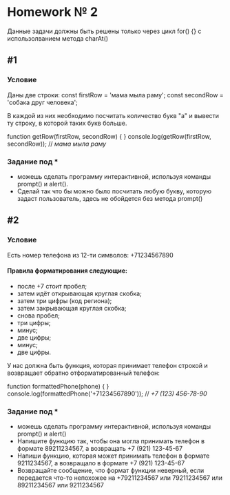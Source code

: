 # Homework № 2

Данные задачи должны быть решены только через цикл for() {} с использолванием метода charAt()

## #1
### Условие

Даны две строки:
const firstRow = 'мама мыла раму';
const secondRow = 'собака друг человека';

В каждой из них необходимо посчитать количество букв "а" и вывести ту строку, в которой таких букв больше.

function getRow(firstRow, secondRow) {
}
console.log(getRow(firstRow, secondRow)); // _мама мыла раму_

### Задание под *
* можешь сделать программу интерактивной, используя команды prompt() и alert().
* Сделай так что бы можно было посчитать любую букву, которую задаст пользователь, здесь не обойдется без метода prompt()


## #2
### Условие

Есть номер телефона из 12-ти символов: +71234567890
#### Правила форматирования следующие:
* после +7 стоит пробел;
* затем идёт открывающая круглая скобка;
* затем три цифры (код региона);
* затем закрывающая круглая скобка;
* снова пробел;
* три цифры;
* минус;
* две цифры;
* минус;
* две цифры.

У нас должна быть функция, которая принимает телефон строкой и возвращает обратно отформатированный телефон:

function formattedPhone(phone) {
}
console.log(formattedPhone('+71234567890')); // _+7 (123) 456-78-90_

### Задание под *
* можешь сделать программу интерактивной, используя команды prompt() и alert()
* Напишите функцию так, чтобы она могла принимать телефон в формате 89211234567, а возвращать +7 (921) 123-45-67
* Напиши функцию, которая может принимать телефон в формате 9211234567, а возвращало в формате +7 (921) 123-45-67
* Возвращайте сообщение, что формат функции неверный, если передается что-то непохожее на +79211234567 или 79211234567 или 89211234567 или 9211234567